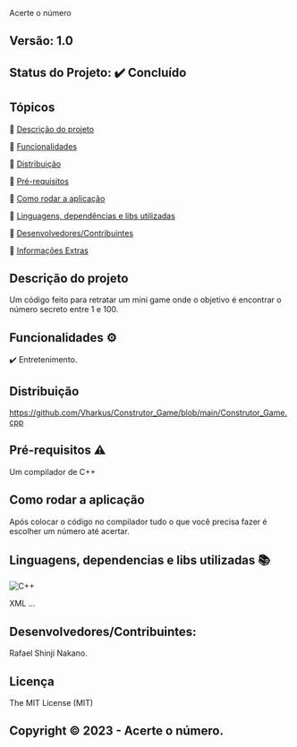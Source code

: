 Acerte o número
## Versão: 1.0 
## Status do Projeto: ✔️ Concluído

## Tópicos
🔹 [Descrição do projeto](https://github.com/Vharkus/Construtor_Game#descri%C3%A7%C3%A3o-do-projeto)

🔹 [Funcionalidades](https://github.com/Vharkus/Construtor_Game#funcionalidades-%EF%B8%8F)

🔹 [Distribuição](https://github.com/Vharkus/Construtor_Game#distribui%C3%A7%C3%A3o)

🔹 [Pré-requisitos](https://github.com/Vharkus/Construtor_Game#pr%C3%A9-requisitos-%EF%B8%8F)

🔹 [Como rodar a aplicação](https://github.com/Vharkus/Construtor_Game#como-rodar-a-aplica%C3%A7%C3%A3o)

🔹 [Linguagens, dependências e libs utilizadas](https://github.com/Vharkus/Construtor_Game#linguagens-dependencias-e-libs-utilizadas-)

🔹 [Desenvolvedores/Contribuintes](https://github.com/Vharkus/Construtor_Game#desenvolvedorescontribuintes)

🔹 [Informações Extras](https://github.com/Vharkus/Construtor_Game#licen%C3%A7a)

## Descrição do projeto
Um código feito para retratar um mini game onde o objetivo é encontrar o número secreto entre 1 e 100.

## Funcionalidades ⚙️
✔️ Entretenimento.

## Distribuição
https://github.com/Vharkus/Construtor_Game/blob/main/Construtor_Game.cpp

## Pré-requisitos ⚠️    
Um compilador de C++
## Como rodar a aplicação 
Após colocar o código no compilador tudo o que você precisa fazer é escolher um número até acertar.

## Linguagens, dependencias e libs utilizadas 📚
![C++](https://img.shields.io/badge/C%2B%2B-00599C?style=for-the-badge&logo=c%2B%2B&logoColor=white.md)

XML
...

## Desenvolvedores/Contribuintes:
Rafael Shinji Nakano.

## Licença
The MIT License (MIT)

## Copyright ©️ 2023 - Acerte o número.
